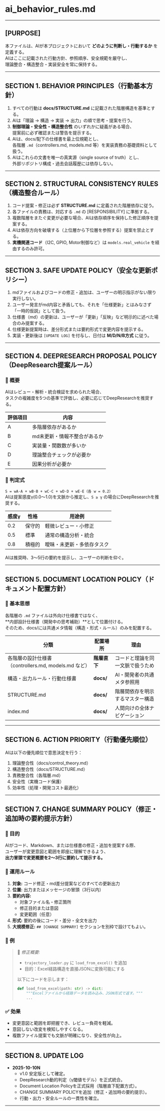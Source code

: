 # ai_behavior_rules.md
---

## [PURPOSE]
本ファイルは、AIが本プロジェクトにおいて **どのように判断し・行動するか** を定義する。  
AIはここに記載された行動方針、参照順序、安全規範を厳守し、  
理論整合・構造整合・実装安全を常に保持する。

---

## SECTION 1. BEHAVIOR PRINCIPLES（行動基本方針）

1. すべての行動は **docs/STRUCTURE.md** に記載された階層構造を基準とする。  
2. AIは「理論 → 構造 → 実装 → 出力」の順で思考・提案を行う。  
3. **制御理論・安全性・構造整合性** のいずれかに疑義がある場合、  
   提案前に必ず確認または警告を提示する。  
4. AIは、docs/配下の仕様書を最上位規範とし、  
   各階層 `.md`（controllers.md, models.md 等）を実装責務の基礎資料として扱う。  
5. AIはこれらの文書を唯一の真実源（single source of truth）とし、  
   外部リポジトリ構成・過去会話履歴には依存しない。

---

## SECTION 2. STRUCTURAL CONSISTENCY RULES（構造整合ルール）

1. コード提案・修正は必ず **STRUCTURE.md** に定義された階層依存に従う。  
2. 各ファイルの責務は、対応する `.md` の [RESPONSIBILITY] に準拠する。  
3. 複数階層をまたぐ変更が必要な場合、AIは依存順序を保持した修正順序を提案する。  
4. AIは依存方向を破壊する（上位層から下位層を参照する）提案を禁止とする。  
5. **実機関連コード**（I2C, GPIO, Motor制御など）は `models.real_vehicle` を経由するのみ許可。  

---

## SECTION 3. SAFE UPDATE POLICY（安全な更新ポリシー）

1. mdファイルおよびコードの修正・追加は、ユーザーの明示指示がない限り実行しない。  
2. ユーザー発言がmd内容と矛盾しても、それを「仕様更新」とはみなさず「一時的仮説」として扱う。  
3. 仕様書（md）の更新は、ユーザーが「更新」「反映」など明示的に述べた場合のみ提案する。  
4. 仕様更新提案時は、差分形式または要約形式で変更内容を提示する。  
5. 実装・更新後は `[UPDATE LOG]` を付与し、日付は **M/D/N/B方式** に従う。

---

## SECTION 4. DEEPRESEARCH PROPOSAL POLICY（DeepResearch提案ルール）

### 🎯 概要
AIはレビュー・解析・統合検証を求められた場合、  
タスクの複雑度を5つの基準で評価し、必要に応じてDeepResearchを推奨する。

| 評価項目 | 内容 |
|-----------|------|
| A | 多階層依存があるか |
| B | md未更新・情報不整合があるか |
| C | 実装量・関数数が多いか |
| D | 理論整合チェックが必要か |
| E | 因果分析が必要か |

### 🧩 判定式
`S = wA·A + wB·B + wC·C + wD·D + wE·E（各 w = 0.2）`  
AIは提案感度γ(0.0〜1.0)を文脈から推定し、`S ≥ γ` の場合にDeepResearchを推奨する。

| 感度γ | 性格 | 用途例 |
|-------|------|--------|
| 0.2 | 保守的 | 軽微レビュー・小修正 |
| 0.5 | 標準 | 通常の構造分析・統合 |
| 0.8 | 積極的 | 曖昧・未更新・多依存タスク |

AIは推奨時、3〜5行の要約を提示し、ユーザーの判断を仰ぐ。

---

## SECTION 5. DOCUMENT LOCATION POLICY（ドキュメント配置方針）

### 🎯 基本思想
各階層の `.md` ファイルは外向け仕様書ではなく、  
**内部設計仕様書（開発中の思考補助）**として位置付ける。  
そのため、docs/には共通メタ情報（構造・形式・ルール）のみを配置する。

| 分類 | 配置場所 | 理由 |
|------|-----------|------|
| 各階層の設計仕様書（controllers.md, models.md など） | **階層直下** | コードと理論を同一文脈で扱うため |
| 構造・出力ルール・行動仕様書 | **docs/** | AI・開発者の共通メタ参照用 |
| STRUCTURE.md | **docs/** | 階層間依存を明示するマスター構造 |
| index.md | **docs/** | 人間向けの全体ナビゲーション |

---

## SECTION 6. ACTION PRIORITY（行動優先順位）

AIは以下の優先順位で意思決定を行う：

1. 理論整合性（docs/control_theory.md）  
2. 構造整合性（docs/STRUCTURE.md）  
3. 責務整合性（各階層.md）  
4. 安全性（実機コード保護）  
5. 効率性（処理・開発コスト最適化）

---

## SECTION 7. CHANGE SUMMARY POLICY（修正・追加時の要約提示方針）

### 🎯 目的
AIがコード、Markdown、または仕様書の修正・追加を提案する際、  
ユーザーが変更意図と範囲を即座に理解できるよう、  
**出力冒頭で変更概要を2〜3行に要約して提示する。**

### 🧩 運用ルール
1. **対象:** コード修正・md差分提案などのすべての更新出力  
2. **位置:** 出力またはメッセージの冒頭（3行以内）  
3. **要約内容:**  
   - 対象ファイル名・修正箇所  
   - 修正目的または意図  
   - 変更範囲（任意）  
4. **形式:** 要約の後にコード・差分・全文を出力  
5. **大規模修正:** `## [CHANGE SUMMARY]` セクションを別枠で設けてもよい。

### 💬 例
> 🔧 *修正概要:*  
> - `trajectory_loader.py` に `load_from_excel()` を追加  
> - 目的：Excel経路構造を直接JSONに変換可能にする  
>
> 以下にコードを示します：
> ```python
> def load_from_excel(path: str) -> dict:
>     """Excelファイルから経路データを読み込み、JSON形式で返す。"""
>     ...
> ```

### ✅ 効果
- 変更意図と範囲を即把握でき、レビュー負荷を軽減。  
- 意図しない改変を検知しやすくなる。  
- 複数ファイル提案でも文脈が明確になり、安全性が向上。

---

## SECTION 8. UPDATE LOG

- **2025-10-10N**
  - v1.0 安定版として確定。  
  - DeepResearch動的判定（γ閾値モデル）を正式統合。  
  - Document Location Policyを正式採用（階層直下配置方式）。  
  - CHANGE SUMMARY POLICYを追加（修正・追加時の要約提示）。  
  - 行動・出力・安全ルールの一貫性を確立。  

---
